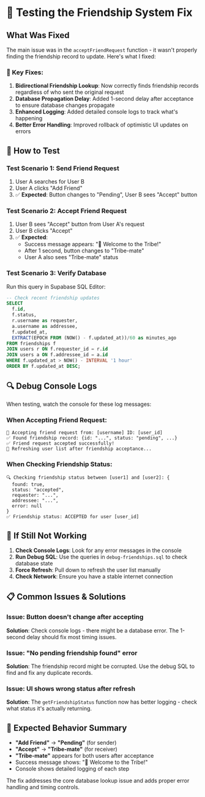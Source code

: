 # 🤝 Testing the Friendship System Fix

## What Was Fixed

The main issue was in the `acceptFriendRequest` function - it wasn't properly finding the friendship record to update. Here's what I fixed:

### 🔧 Key Fixes:

1. **Bidirectional Friendship Lookup**: Now correctly finds friendship records regardless of who sent the original request
2. **Database Propagation Delay**: Added 1-second delay after acceptance to ensure database changes propagate
3. **Enhanced Logging**: Added detailed console logs to track what's happening
4. **Better Error Handling**: Improved rollback of optimistic UI updates on errors

## 🧪 How to Test

### Test Scenario 1: Send Friend Request
1. User A searches for User B
2. User A clicks "Add Friend" 
3. ✅ **Expected**: Button changes to "Pending", User B sees "Accept" button

### Test Scenario 2: Accept Friend Request  
1. User B sees "Accept" button from User A's request
2. User B clicks "Accept"
3. ✅ **Expected**: 
   - Success message appears: "🎉 Welcome to the Tribe!"
   - After 1 second, button changes to "Tribe-mate" 
   - User A also sees "Tribe-mate" status

### Test Scenario 3: Verify Database
Run this query in Supabase SQL Editor:
```sql
-- Check recent friendship updates
SELECT 
  f.id,
  f.status,
  r.username as requester,
  a.username as addressee,
  f.updated_at,
  EXTRACT(EPOCH FROM (NOW() - f.updated_at))/60 as minutes_ago
FROM friendships f
JOIN users r ON f.requester_id = r.id
JOIN users a ON f.addressee_id = a.id
WHERE f.updated_at > NOW() - INTERVAL '1 hour'
ORDER BY f.updated_at DESC;
```

## 🔍 Debug Console Logs

When testing, watch the console for these log messages:

### When Accepting Friend Request:
```
🤝 Accepting friend request from: [username] ID: [user_id]
✅ Found friendship record: {id: "...", status: "pending", ...}
✅ Friend request accepted successfully!
🔄 Refreshing user list after friendship acceptance...
```

### When Checking Friendship Status:
```
🔍 Checking friendship status between [user1] and [user2]: {
  found: true,
  status: "accepted",
  requester: "...",
  addressee: "...",
  error: null
}
✅ Friendship status: ACCEPTED for user [user_id]
```

## 🚨 If Still Not Working

1. **Check Console Logs**: Look for any error messages in the console
2. **Run Debug SQL**: Use the queries in `debug-friendships.sql` to check database state
3. **Force Refresh**: Pull down to refresh the user list manually
4. **Check Network**: Ensure you have a stable internet connection

## 📋 Common Issues & Solutions

### Issue: Button doesn't change after accepting
**Solution**: Check console logs - there might be a database error. The 1-second delay should fix most timing issues.

### Issue: "No pending friendship found" error
**Solution**: The friendship record might be corrupted. Use the debug SQL to find and fix any duplicate records.

### Issue: UI shows wrong status after refresh
**Solution**: The `getFriendshipStatus` function now has better logging - check what status it's actually returning.

## 🎯 Expected Behavior Summary

- **"Add Friend"** → **"Pending"** (for sender)
- **"Accept"** → **"Tribe-mate"** (for receiver)  
- **"Tribe-mate"** appears for both users after acceptance
- Success message shows: "🎉 Welcome to the Tribe!"
- Console shows detailed logging of each step

The fix addresses the core database lookup issue and adds proper error handling and timing controls. 